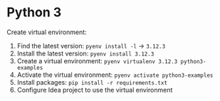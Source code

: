 # Python 3

Create virtual environment:
1. Find the latest version: `pyenv install -l` -> `3.12.3`
2. Install the latest version: `pyenv install 3.12.3`
3. Create a virtual environment: `pyenv virtualenv 3.12.3 python3-examples`
4. Activate the virtual environment: `pyenv activate python3-examples`
5. Install packages: `pip install -r requirements.txt`
6. Configure Idea project to use the virtual environment
